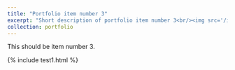 ```yaml
---
title: "Portfolio item number 3"
excerpt: "Short description of portfolio item number 3<br/><img src='/images/foo-bar-identity.jpg'>"
collection: portfolio
---
```


This should be item number 3. 

{% include test1.html %}

